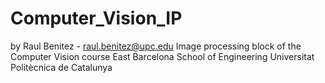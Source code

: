 # Computer_Vision_IP
by Raul Benitez - raul.benitez@upc.edu
Image processing block of the Computer Vision course
East Barcelona School of Engineering 
Universitat Politècnica de Catalunya
